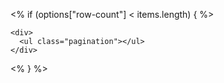 <% if (options["row-count"] < items.length) { %>

```{=html}
<div>
  <ul class="pagination"></ul>
</div>
```

<% } %>
